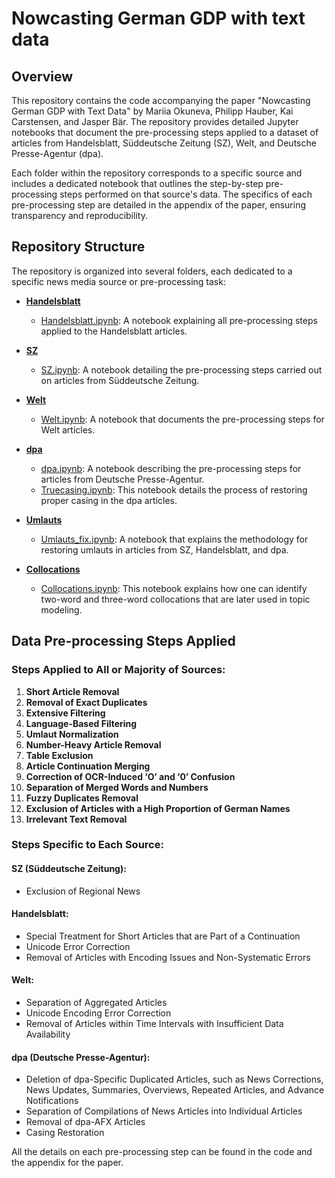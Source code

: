 # Nowcasting German GDP with text data

## Overview

This repository contains the code accompanying the paper "Nowcasting German GDP with Text Data" by Mariia Okuneva, Philipp Hauber, Kai Carstensen, and Jasper Bär. The repository provides detailed Jupyter notebooks that document the pre-processing steps applied to a dataset of articles from Handelsblatt, Süddeutsche Zeitung (SZ), Welt, and Deutsche Presse-Agentur (dpa).

Each folder within the repository corresponds to a specific source and includes a dedicated notebook that outlines the step-by-step pre-processing steps performed on that source's data. The specifics of each pre-processing step are detailed in the appendix of the paper, ensuring transparency and reproducibility.  

## Repository Structure

The repository is organized into several folders, each dedicated to a specific news media source or pre-processing task:

- [**Handelsblatt**](https://github.com/MashenkaOkuneva/newspaper_data_processing/tree/master/Handelsblatt)
  - [Handelsblatt.ipynb](https://github.com/MashenkaOkuneva/newspaper_data_processing/tree/master/Handelsblatt/Handelsblatt.ipynb): A notebook explaining all pre-processing steps applied to the Handelsblatt articles.

- [**SZ**](https://github.com/MashenkaOkuneva/newspaper_data_processing/tree/master/SZ)
  - [SZ.ipynb](https://github.com/MashenkaOkuneva/newspaper_data_processing/tree/master/SZ/SZ.ipynb): A notebook detailing the pre-processing steps carried out on articles from Süddeutsche Zeitung.

- [**Welt**](https://github.com/MashenkaOkuneva/newspaper_data_processing/tree/master/Welt)
  - [Welt.ipynb](https://github.com/MashenkaOkuneva/newspaper_data_processing/tree/master/Welt/Welt.ipynb): A notebook that documents the pre-processing steps for Welt articles.

- [**dpa**](https://github.com/MashenkaOkuneva/newspaper_data_processing/tree/master/dpa)
  - [dpa.ipynb](https://github.com/MashenkaOkuneva/newspaper_data_processing/tree/master/dpa/dpa.ipynb): A notebook describing the pre-processing steps for articles from Deutsche Presse-Agentur.
  - [Truecasing.ipynb](https://github.com/MashenkaOkuneva/newspaper_data_processing/tree/master/dpa/Truecasing.ipynb): This notebook details the process of restoring proper casing in the dpa articles.

- [**Umlauts**](https://github.com/MashenkaOkuneva/newspaper_data_processing/tree/master/Umlauts)
  - [Umlauts_fix.ipynb](https://github.com/MashenkaOkuneva/newspaper_data_processing/tree/master/Umlauts/Umlauts_fix.ipynb): A notebook that explains the methodology for restoring umlauts in articles from SZ, Handelsblatt, and dpa.

- [**Collocations**](https://github.com/MashenkaOkuneva/newspaper_data_processing/tree/master/Collocations)
  - [Collocations.ipynb](https://github.com/MashenkaOkuneva/newspaper_data_processing/tree/master/Collocations/Collocations.ipynb): This notebook explains how one can identify two-word and three-word collocations that are later used in topic modeling.
  
## Data Pre-processing Steps Applied

### Steps Applied to All or Majority of Sources:
1. **Short Article Removal**
2. **Removal of Exact Duplicates**
3. **Extensive Filtering**
4. **Language-Based Filtering**
5. **Umlaut Normalization**
6. **Number-Heavy Article Removal**
7. **Table Exclusion**
8. **Article Continuation Merging**
9. **Correction of OCR-Induced ‘O’ and ‘0’ Confusion**
10. **Separation of Merged Words and Numbers**
11. **Fuzzy Duplicates Removal**
12. **Exclusion of Articles with a High Proportion of German Names**
13. **Irrelevant Text Removal**

### Steps Specific to Each Source:

#### SZ (Süddeutsche Zeitung):
- Exclusion of Regional News

#### Handelsblatt:
- Special Treatment for Short Articles that are Part of a Continuation
- Unicode Error Correction
- Removal of Articles with Encoding Issues and Non-Systematic Errors

#### Welt:
- Separation of Aggregated Articles
- Unicode Encoding Error Correction
- Removal of Articles within Time Intervals with Insufficient Data Availability

#### dpa (Deutsche Presse-Agentur):
- Deletion of dpa-Specific Duplicated Articles, such as News Corrections, News Updates, Summaries, Overviews, Repeated Articles, and Advance Notifications
- Separation of Compilations of News Articles into Individual Articles
- Removal of dpa-AFX Articles
- Casing Restoration

All the details on each pre-processing step can be found in the code and the appendix for the paper.

